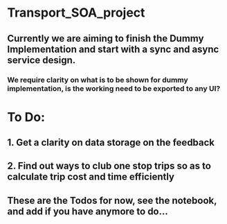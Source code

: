 # Transport_SOA_project

## Currently we are aiming to finish the Dummy Implementation and start with a sync and async service design. 

### We require clarity on what is to be shown for dummy implementation, is the working need to be exported to any UI?

# To Do:
## 1. Get a clarity on data storage on the feedback
## 2. Find out ways to club one stop trips so as to calculate trip cost and time efficiently
## These are the Todos for now, see the notebook, and add if you have anymore to do...
